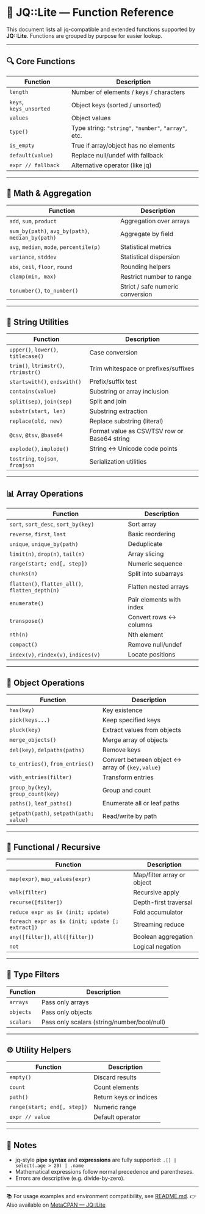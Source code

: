 # 📘 JQ::Lite — Function Reference

This document lists all jq-compatible and extended functions supported by **JQ::Lite**.
Functions are grouped by purpose for easier lookup.

---

## 🔍 Core Functions

| Function                | Description                                          |
| ----------------------- | ---------------------------------------------------- |
| `length`                | Number of elements / keys / characters               |
| `keys`, `keys_unsorted` | Object keys (sorted / unsorted)                      |
| `values`                | Object values                                        |
| `type()`                | Type string: `"string"`, `"number"`, `"array"`, etc. |
| `is_empty`              | True if array/object has no elements                 |
| `default(value)`        | Replace null/undef with fallback                     |
| `expr // fallback`      | Alternative operator (like jq)                       |

---

## 🧮 Math & Aggregation

| Function                                          | Description                      |
| ------------------------------------------------- | -------------------------------- |
| `add`, `sum`, `product`                           | Aggregation over arrays          |
| `sum_by(path)`, `avg_by(path)`, `median_by(path)` | Aggregate by field               |
| `avg`, `median`, `mode`, `percentile(p)`          | Statistical metrics              |
| `variance`, `stddev`                              | Statistical dispersion           |
| `abs`, `ceil`, `floor`, `round`                   | Rounding helpers                 |
| `clamp(min, max)`                                 | Restrict number to range         |
| `tonumber()`, `to_number()`                       | Strict / safe numeric conversion |

---

## 🧰 String Utilities

| Function                             | Description                          |
| ------------------------------------ | ------------------------------------ |
| `upper()`, `lower()`, `titlecase()`  | Case conversion                      |
| `trim()`, `ltrimstr()`, `rtrimstr()` | Trim whitespace or prefixes/suffixes |
| `startswith()`, `endswith()`         | Prefix/suffix test                   |
| `contains(value)`                    | Substring or array inclusion         |
| `split(sep)`, `join(sep)`            | Split and join                       |
| `substr(start, len)`                 | Substring extraction                 |
| `replace(old, new)`                  | Replace substring (literal)          |
| `@csv`, `@tsv`, `@base64`            | Format value as CSV/TSV row or Base64 string |
| `explode()`, `implode()`             | String ↔ Unicode code points         |
| `tostring`, `tojson`, `fromjson`     | Serialization utilities              |

---

## 📊 Array Operations

| Function                                         | Description              |
| ------------------------------------------------ | ------------------------ |
| `sort`, `sort_desc`, `sort_by(key)`              | Sort array               |
| `reverse`, `first`, `last`                       | Basic reordering         |
| `unique`, `unique_by(path)`                      | Deduplicate              |
| `limit(n)`, `drop(n)`, `tail(n)`                 | Array slicing            |
| `range(start; end[, step])`                      | Numeric sequence         |
| `chunks(n)`                                      | Split into subarrays     |
| `flatten()`, `flatten_all()`, `flatten_depth(n)` | Flatten nested arrays    |
| `enumerate()`                                    | Pair elements with index |
| `transpose()`                                    | Convert rows ↔ columns   |
| `nth(n)`                                         | Nth element              |
| `compact()`                                      | Remove null/undef        |
| `index(v)`, `rindex(v)`, `indices(v)`            | Locate positions         |

---

## 🧩 Object Operations

| Function                                | Description                                     |
| --------------------------------------- | ----------------------------------------------- |
| `has(key)`                              | Key existence                                   |
| `pick(keys...)`                         | Keep specified keys                             |
| `pluck(key)`                            | Extract values from objects                     |
| `merge_objects()`                       | Merge array of objects                          |
| `del(key)`, `delpaths(paths)`           | Remove keys                                     |
| `to_entries()`, `from_entries()`        | Convert between object ↔ array of `{key,value}` |
| `with_entries(filter)`                  | Transform entries                               |
| `group_by(key)`, `group_count(key)`     | Group and count                                 |
| `paths()`, `leaf_paths()`               | Enumerate all or leaf paths                     |
| `getpath(path)`, `setpath(path; value)` | Read/write by path                              |

---

## 🔄 Functional / Recursive

| Function                                        | Description                |
| ----------------------------------------------- | -------------------------- |
| `map(expr)`, `map_values(expr)`                 | Map/filter array or object |
| `walk(filter)`                                  | Recursive apply            |
| `recurse([filter])`                             | Depth-first traversal      |
| `reduce expr as $x (init; update)`              | Fold accumulator           |
| `foreach expr as $x (init; update [; extract])` | Streaming reduce           |
| `any([filter])`, `all([filter])`                | Boolean aggregation        |
| `not`                                           | Logical negation           |

---

## 🧱 Type Filters

| Function  | Description                                 |
| --------- | ------------------------------------------- |
| `arrays`  | Pass only arrays                            |
| `objects` | Pass only objects                           |
| `scalars` | Pass only scalars (string/number/bool/null) |

---

## ⚙️ Utility Helpers

| Function                    | Description            |
| --------------------------- | ---------------------- |
| `empty()`                   | Discard results        |
| `count`                     | Count elements         |
| `path()`                    | Return keys or indices |
| `range(start; end[, step])` | Numeric range          |
| `expr // value`             | Default operator       |

---

## 🧾 Notes

* jq-style **pipe syntax** and **expressions** are fully supported:
  `.[] | select(.age > 20) | .name`
* Mathematical expressions follow normal precedence and parentheses.
* Errors are descriptive (e.g. divide-by-zero).

---

📚 For usage examples and environment compatibility, see [README.md](README.md).
👉 Also available on [MetaCPAN — JQ::Lite](https://metacpan.org/pod/JQ::Lite)

